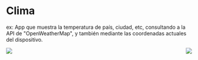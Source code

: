 # Clima #

ex: App que muestra la temperatura de país, ciudad, etc, consultando a la API de "OpenWeatherMap", y también mediante las coordenadas actuales del dispositivo.

<img align="left" src="https://media.giphy.com/media/KZYvsPVQK45XR0T5uI/giphy.gif">
<img align="right" src="https://media.giphy.com/media/jR08B2HNR6pvIZwWJu/giphy.gif">

